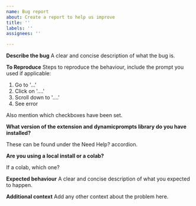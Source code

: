 ```yaml
---
name: Bug report
about: Create a report to help us improve
title: ''
labels: ''
assignees: ''

---
```


**Describe the bug**
A clear and concise description of what the bug is.

**To Reproduce**
Steps to reproduce the behaviour, include the prompt you used if applicable:
1. Go to '...'
2. Click on '....'
3. Scroll down to '....'
4. See error

Also mention which checkboxes have been set.

**What version of the extension and dynamicprompts library do you have installed?**

These can be found under the Need Help? accordion.

**Are you using a local install or a colab?**

If a colab, which one?

**Expected behaviour**
A clear and concise description of what you expected to happen.

**Additional context**
Add any other context about the problem here.
